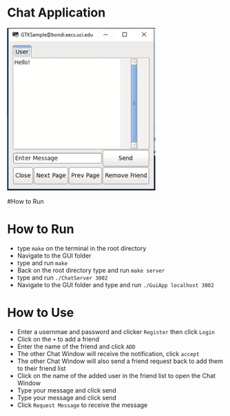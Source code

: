# Chat Application
![Alt Text](chat_application_c.gif)

#How to Run
# How to Run

- type `make` on the terminal in the root directory
- Navigate to the GUI folder
- type and run `make` 
- Back on the root directory type and run  `make server`
- type and run `./ChatServer 3002`
- Navigate to the GUI folder and type and run `./GuiApp localhost 3002`

# How to Use
- Enter a usernmae and password and clicker `Register` then click `Login`
- Click on the `+` to add a friend
- Enter the name of the friend and click `ADD`
- The other Chat Window will receive the notification, click `accept`
- The other Chat Window will also send a friend request back to add them to their friend list
- Click on the name of the added user in the friend list to open the Chat Window
- Type your message and click send
- Type your message and click send
- Click `Request Message` to receive the message
